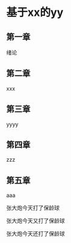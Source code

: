 # 基于xx的yy


## 第一章
绪论

## 第二章
xxx

## 第三章
yyyy

## 第四章
zzz

## 第五章
aaa




张大炮今天打了保龄球

张大炮今天又打了保龄球

张大炮今天还打了保龄球
